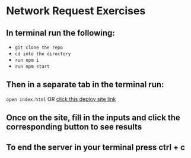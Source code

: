 # Network Request Exercises

## In terminal run the following:
- `git clone the repo`
- `cd into the directory`
- `run npm i`
- `run npm start`

## Then in a separate tab in the terminal run:
`open index.html`
OR
[click this deploy site link](https://lbmerchant93.github.io/network-request-exercises/)


## Once on the site, fill in the inputs and click the corresponding button to see results


## To end the server in your terminal press ctrl + c
